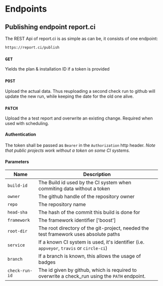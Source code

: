 # Endpoints

## Publishing endpoint report.ci

The REST Api of report.ci is as simple as can be, it consists of one endpoint:

`https://report.ci/publish`

### `GET` 

Yields the plan & installation ID if a token is provided

### `POST`

Upload the actual data.  Thus reuploading a second check run to github will update the new run, while keeping the date for the old one alive.

### `PATCH`

Upload the a test report and overwrite an existing change. Required when used with scheduling.

#### Authentication

The token shall be passed as `Bearer` in the `Authorization` http header. 
*Note that public projects work without a token on some CI systems.*

#### Parameters

| Name | Description |
|------|-------------|
| `build-id` | The Build id used by the CI system when commiting data without a token |
| `owner` | The github handle of the repository owner | 
| `repo` | The repository name |
| `head-sha` | The hash of the commit this build is done for |
| `framework` | The framework identifier ['boost'] |
| `root-dir` | The root directory of the git-project, needed the test framework uses absolute paths |
| `service` | If a known CI system is used, it's identifier (i.e. `appveyor`, `travis` or `circle-ci`) |
| `branch` | If a branch is known, this allows the usage of badges | 
| `check-run-id` | The id given by github, which is required to overwrite a check_run using the `PATH` endpoint. |